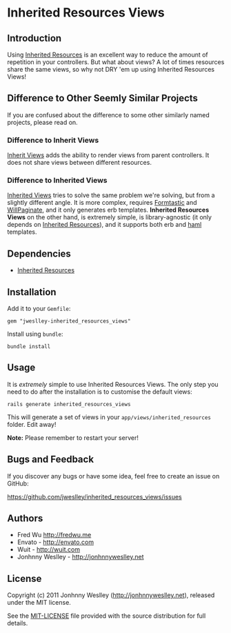 # Inherited Resources Views

## Introduction

Using [Inherited Resources][] is an excellent way to reduce the amount of repetition in your controllers. But what about views? A lot of times resources share the same views, so why not DRY 'em up using Inherited Resources Views!


## Difference to Other Seemly Similar Projects

If you are confused about the difference to some other similarly named projects, please read on.

### Difference to Inherit Views

[Inherit Views](http://github.com/ianwhite/inherit_views) adds the ability to render views from parent controllers. It does not share views between different resources.

### Difference to Inherited Views

[Inherited Views](http://github.com/gregbell/inherited_views) tries to solve the same problem we're solving, but from a slightly different angle. It is more complex, requires [Formtastic](http://github.com/justinfrench/formtastic) and [WillPaginate](http://github.com/mislav/will_paginate), and it only generates erb templates. **Inherited Resources Views** on the other hand, is extremely simple, is library-agnostic (it only depends on [Inherited Resources][]), and it supports both erb and [haml](http://github.com/nex3/haml) templates.


## Dependencies

* [Inherited Resources][]


## Installation

Add it to your `Gemfile`:

    gem "jweslley-inherited_resources_views"

Install using `bundle`:

    bundle install


## Usage

It is *extremely* simple to use Inherited Resources Views. The only step you need to do after the installation is to customise the default views:

    rails generate inherited_resources_views

This will generate a set of views in your `app/views/inherited_resources` folder. Edit away!

**Note:** Please remember to restart your server!


## Bugs and Feedback

If you discover any bugs or have some idea, feel free to create an issue on GitHub:

<https://github.com/jweslley/inherited_resources_views/issues>


## Authors

* Fred Wu <http://fredwu.me>
* Envato - <http://envato.com>
* Wuit - <http://wuit.com>
* Jonhnny Weslley - <http://jonhnnyweslley.net>


## License

Copyright (c) 2011 Jonhnny Weslley (<http://jonhnnyweslley.net>), released under the MIT license.

See the [MIT-LICENSE][] file provided with the source distribution for full details.


[Inherited Resources]: http://github.com/josevalim/inherited_resources
[MIT-LICENSE]: https://github.com/jweslley/inherited_resources_views/blob/master/MIT-LICENSE
